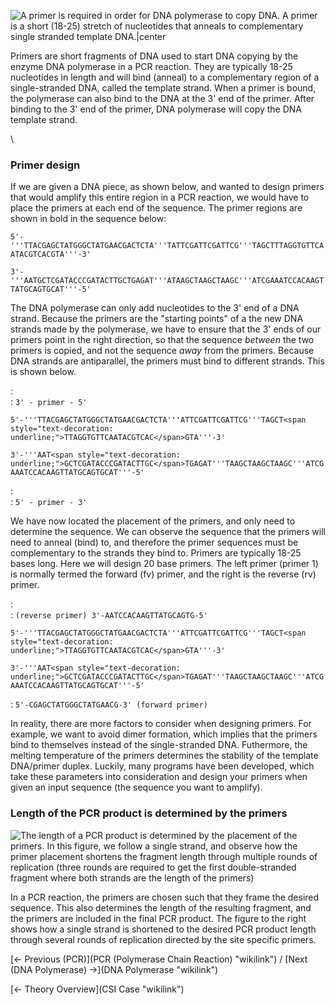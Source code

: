 ![A primer is required in order for DNA polymerase to copy DNA. A primer
is a short (18-25) stretch of nucleotides that anneals to complementary
single stranded template
DNA.|center]( polyprimer.png "A primer is required in order for DNA polymerase to copy DNA. A primer is a short (18-25) stretch of nucleotides that anneals to complementary single stranded template DNA.|center")

Primers are short fragments of DNA used to start DNA copying by the
enzyme DNA polymerase in a PCR reaction. They are typically 18-25
nucleotides in length and will bind (anneal) to a complementary region
of a single-stranded DNA, called the template strand. When a primer is
bound, the polymerase can also bind to the DNA at the 3' end of the
primer. After binding to the 3' end of the primer, DNA polymerase will
copy the DNA template strand.

\

### Primer design

If we are given a DNA piece, as shown below, and wanted to design
primers that would amplify this entire region in a PCR reaction, we
would have to place the primers at each end of the sequence. The primer
regions are shown in bold in the sequence below:

`5'-'''TTACGAGCTATGGGCTATGAACGACTCTA'''TATTCGATTCGATTCG'''TAGCTTTAGGTGTTCAATACGTCACGTA'''-3'`

`3'-'''AATGCTCGATACCCGATACTTGCTGAGAT'''ATAAGCTAAGCTAAGC'''ATCGAAATCCACAAGTTATGCAGTGCAT'''-5'`

The DNA polymerase can only add nucleotides to the 3' end of a DNA
strand. Because the primers are the "starting points" of a the new DNA
strands made by the polymerase, we have to ensure that the 3' ends of
our primers point in the right direction, so that the sequence *between*
the two primers is copied, and not the sequence *away* from the primers.
Because DNA strands are antiparallel, the primers must bind to different
strands. This is shown below.

:   
    :   `3' - primer - 5'`

`5'-'''TTACGAGCTATGGGCTATGAACGACTCTA'''ATTCGATTCGATTCG'''TAGCT<span style="text-decoration: underline;">TTAGGTGTTCAATACGTCAC</span>GTA'''-3'`

`3'-'''AAT<span style="text-decoration: underline;">GCTCGATACCCGATACTTGC</span>TGAGAT'''TAAGCTAAGCTAAGC'''ATCGAAATCCACAAGTTATGCAGTGCAT'''-5'`

:   
    :   `5' - primer - 3'`

We have now located the placement of the primers, and only need to
determine the sequence. We can observe the sequence that the primers
will need to anneal (bind) to, and therefore the primer sequences must
be complementary to the strands they bind to. Primers are typically
18-25 bases long. Here we will design 20 base primers. The left primer
(primer 1) is normally termed the forward (fv) primer, and the right is
the reverse (rv) primer.

:   
    :   `(reverse primer) 3'-AATCCACAAGTTATGCAGTG-5'`

`5'-'''TTACGAGCTATGGGCTATGAACGACTCTA'''ATTCGATTCGATTCG'''TAGCT<span style="text-decoration: underline;">TTAGGTGTTCAATACGTCAC</span>GTA'''-3'`

`3'-'''AAT<span style="text-decoration: underline;">GCTCGATACCCGATACTTGC</span>TGAGAT'''TAAGCTAAGCTAAGC'''ATCGAAATCCACAAGTTATGCAGTGCAT'''-5'`

:   `5'-CGAGCTATGGGCTATGAACG-3' (forward primer)`

In reality, there are more factors to consider when designing primers.
For example, we want to avoid dimer formation, which implies that the
primers bind to themselves instead of the single-stranded DNA.
Futhermore, the melting temperature of the primers determines the
stability of the template DNA/primer duplex. Luckily, many programs have
been developed, which take these parameters into consideration and
design your primers when given an input sequence (the sequence you want
to amplify).

### Length of the PCR product is determined by the primers

![The length of a PCR product is determined by the placement of the
primers. In this figure, we follow a single strand, and observe how the
primer placement shortens the fragment length through multiple rounds of
replication (three rounds are required to get the first double-stranded
fragment where both strands are the length of the
primers)]( pcrlength.jpg "The length of a PCR product is determined by the placement of the primers. In this figure, we follow a single strand, and observe how the primer placement shortens the fragment length through multiple rounds of replication (three rounds are required to get the first double-stranded fragment where both strands are the length of the primers)")

In a PCR reaction, the primers are chosen such that they frame the
desired sequence. This also determines the length of the resulting
fragment, and the primers are included in the final PCR product. The
figure to the right shows how a single strand is shortened to the
desired PCR product length through several rounds of replication
directed by the site specific primers.

[← Previous (PCR)](PCR (Polymerase Chain Reaction) "wikilink") / [Next
(DNA Polymerase) →](DNA Polymerase "wikilink")

[← Theory Overview](CSI Case "wikilink")

